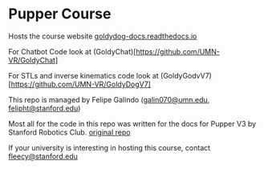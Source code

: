 # Pupper Course
Hosts the course website [goldydog-docs.readthedocs.io](https://goldydog-docs.readthedocs.io/en/latest/)

For Chatbot Code look at (GoldyChat)[https://github.com/UMN-VR/GoldyChat]

For STLs and inverse kinematics code look at (GoldyGodvV7)[https://github.com/UMN-VR/GoldyDogV7]



This repo is managed by Felipe Galindo (galin070@umn.edu, felipht@stanford.edu)









Most all for the code in this repo was written for the docs for Pupper V3 by Stanford Robotics Club. [original repo](https://github.com/stanfordroboticsclub/pupperv3-independent-study)

If your university is interesting in hosting this course, contact fleecy@stanford.edu 
